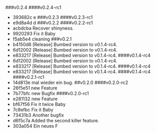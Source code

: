 ###v0.2.4
####v0.2.4-rc1
* 393682c e
###v0.2.3
####v0.2.3-rc1
* e9d8a4d d
###v0.2.2
####v0.2.2-rc1
* acbdcba Recover shinyness.
* 9920293 Fix it Baby
* f5ab5e4 cleaning
###v0.2.1
* b4150d6 [Release] Bumbed version to v0.1.4-rc4.
* 6d12002 [Release] Bumbed version to v0.1.4-rc4.
* e833217 [Release] Bumbed version to v0.1.4-rc4.
####v0.1.4-rc4
* 6d12002 [Release] Bumbed version to v0.1.4-rc4.
* e833217 [Release] Bumbed version to v0.1.4-rc4.
####v0.1.4-rc4
* e833217 [Release] Bumbed version to v0.1.4-rc4.
####v0.1.4-rc4
####v0.2.1-rc1
* 14d813e mal wieder ein bug.
##v0.2.0
####v0.2.0-rc2
* 26f5e51 new Feature
* 7b77bfc new Bugfix
####v0.2.0-rc1
* e281132 new Feature
* bf67f56 Fix it twice Baby
* 7c8efbc Fix it Baby
* 73431b3 Another bugfix
* d6f5c7a Added the second killer feature.
* 303a054 Ein neues F
